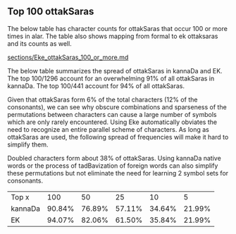 ## Top 100 ottakSaras

The below table has character counts for ottakSaras that occur 100 or more times in alar.
The table also shows mapping from formal to ek ottaksaras and its counts as well.

[sections/Eke_ottakSaras_100_or_more.md](https://github.com/vwulf/ettuge/blob/master/src/main/md/kannada/sections/Eke_ottakSaras_100_or_more.md)

The below table summarizes the spread of ottakSaras in kannaDa and EK.
The top 100/1296 account for an overwhelming 91% of all ottakSaras in
kannaDa. The top 100/441 account for 94% of all ottakSaras.

Given that ottakSaras form 6% of the total characters (12% of the
consonants), we can see why obscure combinations and sparseness of the
permutations between characters can cause a large number of symbols
which are only rarely encountered. Using Eke automatically obviates the
need to recognize an entire parallel scheme of characters. As long as
ottakSaras are used, the following spread of frequencies will make it
hard to simplify them.

Doubled characters form about 38% of ottakSaras. Using kannaDa native
words or the process of tadBavization of foreign words can also simplify
these permutations but not eliminate the need for learning 2 symbol sets
for consonants.

|         |        |        |        |        |        |
|---------|--------|--------|--------|--------|--------|
| Top x   | 100    | 50     | 25     | 10     | 5      |
| kannaDa | 90.84% | 76.89% | 57.11% | 34.64% | 21.99% |
| EK      | 94.07% | 82.06% | 61.50% | 35.84% | 21.99% |


